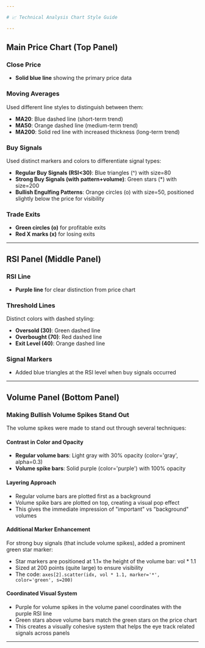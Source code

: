 ```yaml
---

# 📈 Technical Analysis Chart Style Guide

---
```


## Main Price Chart (Top Panel)

### Close Price
- **Solid blue line** showing the primary price data

### Moving Averages
Used different line styles to distinguish between them:
- **MA20**: Blue dashed line (short-term trend)
- **MA50**: Orange dashed line (medium-term trend)  
- **MA200**: Solid red line with increased thickness (long-term trend)

### Buy Signals
Used distinct markers and colors to differentiate signal types:
- **Regular Buy Signals (RSI<30)**: Blue triangles (^) with size=80
- **Strong Buy Signals (with pattern+volume)**: Green stars (*) with size=200
- **Bullish Engulfing Patterns**: Orange circles (o) with size=50, positioned slightly below the price for visibility

### Trade Exits
- **Green circles (o)** for profitable exits
- **Red X marks (x)** for losing exits

---

## RSI Panel (Middle Panel)

### RSI Line
- **Purple line** for clear distinction from price chart

### Threshold Lines
Distinct colors with dashed styling:
- **Oversold (30)**: Green dashed line
- **Overbought (70)**: Red dashed line
- **Exit Level (40)**: Orange dashed line

### Signal Markers
- Added blue triangles at the RSI level when buy signals occurred

---

## Volume Panel (Bottom Panel)

### Making Bullish Volume Spikes Stand Out

The volume spikes were made to stand out through several techniques:

#### Contrast in Color and Opacity
- **Regular volume bars**: Light gray with 30% opacity (color='gray', alpha=0.3)
- **Volume spike bars**: Solid purple (color='purple') with 100% opacity

#### Layering Approach
- Regular volume bars are plotted first as a background
- Volume spike bars are plotted on top, creating a visual pop effect
- This gives the immediate impression of "important" vs "background" volumes

#### Additional Marker Enhancement
For strong buy signals (that include volume spikes), added a prominent green star marker:
- Star markers are positioned at 1.1× the height of the volume bar: vol * 1.1
- Sized at 200 points (quite large) to ensure visibility
- The code: `axes[2].scatter(idx, vol * 1.1, marker='*', color='green', s=200)`

#### Coordinated Visual System
- Purple for volume spikes in the volume panel coordinates with the purple RSI line
- Green stars above volume bars match the green stars on the price chart
- This creates a visually cohesive system that helps the eye track related signals across panels

---
